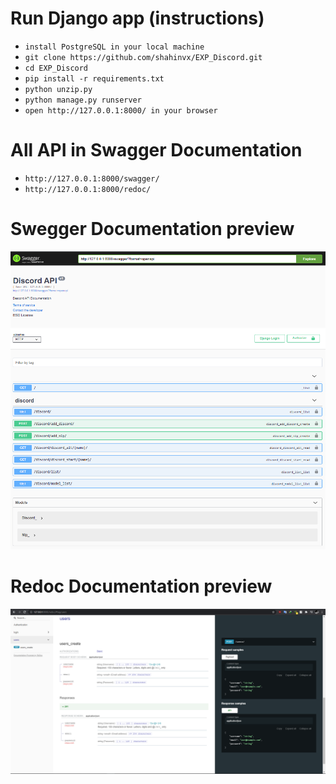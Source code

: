 # Run Django app (instructions)

- `install PostgreSQL in your local machine`
- `git clone https://github.com/shahinvx/EXP_Discord.git`
- `cd EXP_Discord`
- `pip install -r requirements.txt`
- `python unzip.py`
- `python manage.py runserver`
- `open http://127.0.0.1:8000/ in your browser`

# All API in Swagger Documentation

- `http://127.0.0.1:8000/swagger/`
- `http://127.0.0.1:8000/redoc/`

# Swegger Documentation preview

![Swegger Documentation](/api_images/swegger_ap.PNG)

# Redoc Documentation preview

![Redoc Documentation](/api_images/redoc.PNG)
